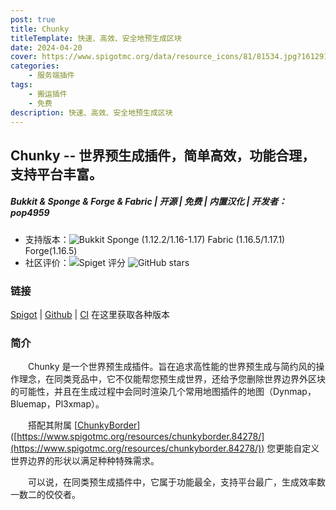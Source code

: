 ```yaml
---
post: true
title: Chunky
titleTemplate: 快速、高效、安全地预生成区块
date: 2024-04-20
cover: https://www.spigotmc.org/data/resource_icons/81/81534.jpg?1612919814
categories:
    - 服务端插件
tags:
    - 搬运插件
    - 免费
description: 快速、高效、安全地预生成区块
---
```


## Chunky -- **世界预生成插件**，简单高效，功能合理，支持平台丰富。

##### Bukkit & Sponge & Forge & Fabric | 开源 | 免费 | 内置汉化 | 开发者：pop4959

* 支持版本：![Bukkit](https://img.shields.io/spiget/tested-versions/81534?label=Bukkit) Sponge (1.12.2/1.16-1.17) Fabric (1.16.5/1.17.1) Forge(1.16.5)
* 社区评价：![Spiget 评分](https://img.shields.io/spiget/rating/81534?label=Spigot%20%E8%AF%84%E5%88%86&style=flat-square) ![GitHub stars](https://img.shields.io/github/stars/pop4959/Chunky?label=GitHub%20stars&style=flat-square)


### 链接

[Spigot](https://www.spigotmc.org/resources/chunky.81534/) | [Github](https://github.com/pop4959/Chunky) | [CI](https://ci.codemc.io/view/Author/job/pop4959/job/Chunky/) 在这里获取各种版本

### 简介

&emsp;&emsp;Chunky 是一个世界预生成插件。旨在追求高性能的世界预生成与简约风的操作理念，在同类竞品中，它不仅能帮您预生成世界，还给予您删除世界边界外区块的可能性，并且在生成过程中会同时渲染几个常用地图插件的地图（Dynmap，Bluemap，Pl3xmap）。

&emsp;&emsp;搭配其附属 [[ChunkyBorder](https://www.spigotmc.org/resources/chunkyborder.84278/)]([https://www.spigotmc.org/resources/chunkyborder.84278/](https://www.spigotmc.org/resources/chunkyborder.84278/)) 您更能自定义世界边界的形状以满足种种特殊需求。

&emsp;&emsp;可以说，在同类预生成插件中，它属于功能最全，支持平台最广，生成效率数一数二的佼佼者。
